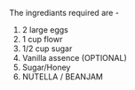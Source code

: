 The ingrediants required are - 

1. 2 large eggs
2. 1 cup flowr
3. 1/2 cup sugar
4. Vanilla assence (OPTIONAL)
5. Sugar/Honey
6. NUTELLA / BEANJAM